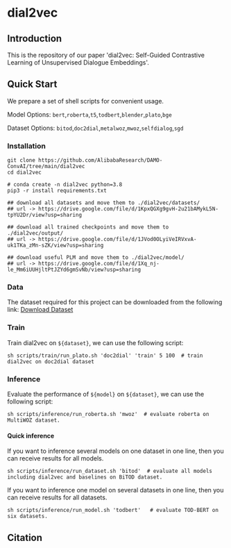 # dial2vec

## Introduction
This is the repository of our paper 'dial2vec: Self-Guided Contrastive Learning of Unsupervised Dialogue Embeddings'.

## Quick Start
We prepare a set of shell scripts for convenient usage.

Model Options: `bert`,`roberta`,`t5`,`todbert`,`blender`,`plato`,`bge`

Dataset Options: `bitod`,`doc2dial`,`metalwoz`,`mwoz`,`selfdialog`,`sgd`

### Installation
```shell
git clone https://github.com/AlibabaResearch/DAMO-ConvAI/tree/main/dial2vec
cd dial2vec

# conda create -n dial2vec python=3.8
pip3 -r install requirements.txt

## download all datasets and move them to ./dial2vec/datasets/
## url -> https://drive.google.com/file/d/1KpxQGXg9gvH-2u21bAMykL5N-tpYU2Dr/view?usp=sharing

## download all trained checkpoints and move them to ./dial2vec/output/
## url -> https://drive.google.com/file/d/1JVod0OLyiVeIRVxvA-uk1TKa_zMn-sZK/view?usp=sharing

## download useful PLM and move them to ./dial2vec/model/
## url -> https://drive.google.com/file/d/1Xq_nj-le_Mm6iUUHjltPtJZYd6gmSvNb/view?usp=sharing
```

### Data
The dataset required for this project can be downloaded from the following link:
[Download Dataset](https://drive.google.com/drive/folders/1sNowWiejo_Hwf1y1HSl9w2PDLK1BUxRj?usp=sharing)

### Train
Train dial2vec on `${dataset}`, we can use the following script:

```shell
sh scripts/train/run_plato.sh 'doc2dial' 'train' 5 100  # train dial2vec on doc2dial dataset
```

### Inference
Evaluate the performance of `${model}` on `${dataset}`, we can use the following script:

```shell
sh scripts/inference/run_roberta.sh 'mwoz'  # evaluate roberta on MultiWOZ dataset.
```

#### Quick inference
If you want to inference several models on one dataset in one line, then you can receive results for all models.

```shell
sh scripts/inference/run_dataset.sh 'bitod'  # evaluate all models including dial2vec and baselines on BiTOD dataset.
```

If you want to inference one model on several datasets in one line, then you can receive results for all datasets.

```shell
sh scripts/inference/run_model.sh 'todbert'   # evaluate TOD-BERT on six datasets.
```

## Citation
